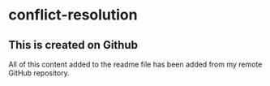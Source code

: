 # conflict-resolution

## This is created on Github 

All of this content added to the readme file has been added from my remote GitHub repository.
